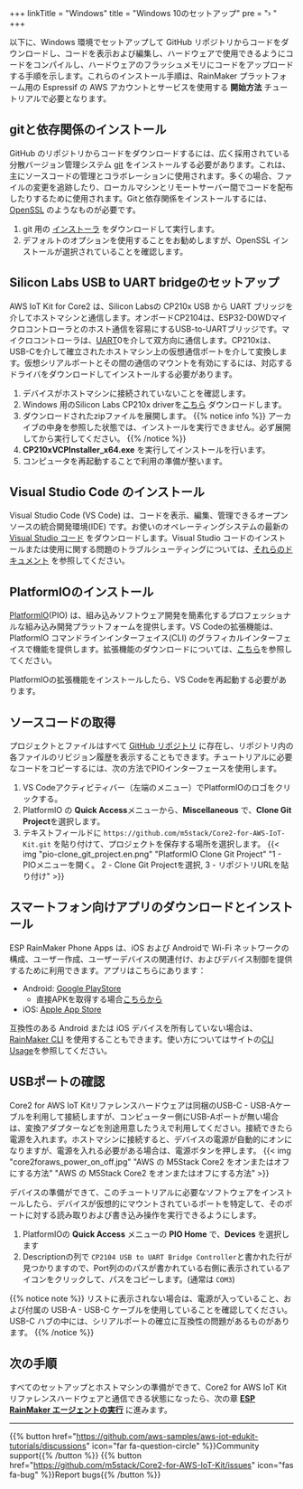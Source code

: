 +++
linkTitle = "Windows"
title = "Windows 10のセットアップ"
pre = "› "
+++

以下に、Windows 環境でセットアップして GitHub リポジトリからコードをダウンロードし、コードを表示および編集し、ハードウェアで使用できるようにコードをコンパイルし、ハードウェアのフラッシュメモリにコードをアップロードする手順を示します。これらのインストール手順は、RainMaker プラットフォーム用の Espressif の AWS アカウントとサービスを使用する **開始方法** チュートリアルで必要となります。


## gitと依存関係のインストール
GitHub のリポジトリからコードをダウンロードするには、広く採用されている分散バージョン管理システム [git](https://git-scm.com/book/en/v2/Getting-Started-What-is-Git%3F) をインストールする必要があります。これは、主にソースコードの管理とコラボレーションに使用されます。多くの場合、ファイルの変更を追跡したり、ローカルマシンとリモートサーバー間でコードを配布したりするために使用されます。Gitと依存関係をインストールするには、[OpenSSL](https://www.openssl.org/) のようなものが必要です。
1) git 用の [インストーラ](https://git-scm.com/download/win) をダウンロードして実行します。
2) デフォルトのオプションを使用することをお勧めしますが、OpenSSL インストールが選択されていることを確認します。

## Silicon Labs USB to UART bridgeのセットアップ
AWS IoT Kit for Core2 は、Silicon Labsの CP210x USB から UART ブリッジを介してホストマシンと通信します。オンボードCP2104は、ESP32-D0WDマイクロコントローラとのホスト通信を容易にするUSB-to-UARTブリッジです。マイクロコントローラは、[UART](https://docs.espressif.com/projects/esp-idf/en/latest/esp32/api-reference/peripherals/uart.html)0を介して双方向に通信します。CP210xは、USB-Cを介して確立されたホストマシン上の仮想通信ポートを介して変換します。仮想シリアルポートとその間の通信のマウントを有効にするには、対応するドライバをダウンロードしてインストールする必要があります。
1) デバイスがホストマシンに接続されていないことを確認します。
2) Windows 用のSilicon Labs CP210x driverを[こちら](https://www.silabs.com/documents/public/software/CP210x_VCP_Windows.zip) ダウンロードします。
3) ダウンロードされたzipファイルを展開します。
   {{% notice info %}}
   アーカイブの中身を参照した状態では、インストールを実行できません。必ず展開してから実行してください。
   {{% /notice %}} 
4) **CP210xVCPInstaller_x64.exe** を実行してインストールを行います。
5) コンピュータを再起動することで利用の準備が整います。

## Visual Studio Code のインストール
Visual Studio Code (VS Code) は、コードを表示、編集、管理できるオープンソースの統合開発環境(IDE) です。お使いのオペレーティングシステムの最新の [Visual Studio コード](https://code.visualstudio.com/) をダウンロードします。Visual Studio コードのインストールまたは使用に関する問題のトラブルシューティングについては、[それらのドキュメント](https://code.visualstudio.com/docs/setup/setup-overview) を参照してください。

## PlatformIOのインストール
[PlatformIO](https://marketplace.visualstudio.com/items?itemName=platformio.platformio-ide)(PIO) は、組み込みソフトウェア開発を簡素化するプロフェッショナルな組み込み開発プラットフォームを提供します。VS Codeの拡張機能は、PlatformIO コマンドラインインターフェイス(CLI) のグラフィカルインターフェイスで機能を提供します。拡張機能のダウンロードについては、[こちら](https://platformio.org/install/ide?install=vscode)を参照してください。

PlatformIOの拡張機能をインストールしたら、VS Codeを再起動する必要があります。

## ソースコードの取得
プロジェクトとファイルはすべて [GitHub リポジトリ](https://docs.github.com/en/github/creating-cloning-and-archiving-repositories/about-repositories) に存在し、リポジトリ内の各ファイルのリビジョン履歴を表示することもできます。チュートリアルに必要なコードをコピーするには、次の方法でPIOインターフェースを使用します。

1. VS Codeアクティビティバー（左端のメニュー）でPlatformIOのロゴをクリックする。
2. PlatformIO の **Quick Access**メニューから、**Miscellaneous** で、**Clone Git Project**を選択します。
3. テキストフィールドに `https://github.com/m5stack/Core2-for-AWS-IoT-Kit.git` を貼り付けて、プロジェクトを保存する場所を選択します。
{{< img "pio-clone_git_project.en.png" "PlatformIO Clone Git Project" "1 - PIOメニューを開く。 2 - Clone Git Projectを選択, 3 - リポジトリURLを貼り付け" >}}

## スマートフォン向けアプリのダウンロードとインストール
ESP RainMaker Phone Apps は、iOS および Androidで Wi-Fi ネットワークの構成、ユーザー作成、ユーザーデバイスの関連付け、およびデバイス制御を提供するために利用できます。アプリはこちらにあります：
* Android: [Google PlayStore](https://play.google.com/store/apps/details?id=com.espressif.rainmaker)
  * 直接APKを取得する場合[こちらから](https://github.com/espressif/esp-rainmaker-android/releases)
* iOS: [Apple App Store](https://apps.apple.com/app/esp-rainmaker/id1497491540)

互換性のある Android または iOS デバイスを所有していない場合は、[RainMaker CLI](https://rainmaker.espressif.com/docs/cli-setup.html) を使用することもできます。使い方についてはサイトの[CLI Usage](https://rainmaker.espressif.com/docs/cli-usage.html)を参照してください。

## USBポートの確認
Core2 for AWS IoT Kitリファレンスハードウェアは同梱のUSB-C - USB-Aケーブルを利用して接続しますが、コンピューター側にUSB-Aポートが無い場合は、変換アダプターなどを別途用意したうえで利用してください。接続できたら電源を入れます。ホストマシンに接続すると、デバイスの電源が自動的にオンになりますが、電源を入れる必要がある場合は、電源ボタンを押します。
{{< img "core2foraws_power_on_off.jpg" "AWS の M5Stack Core2 をオンまたはオフにする方法" "AWS の M5Stack Core2 をオンまたはオフにする方法" >}}

デバイスの準備ができて、このチュートリアルに必要なソフトウェアをインストールしたら、デバイスが仮想的にマウントされているポートを特定して、そのポートに対する読み取りおよび書き込み操作を実行できるようにします。

1) PlatformIOの **Quick Access** メニューの **PIO Home** で、**Devices** を選択します
2) Descriptionの列で `CP2104 USB to UART Bridge Controller`と書かれた行が見つかりますので、Port列ののパスが書かれている右側に表示されているアイコンをクリックして、パスをコピーします。(通常は `COM3`)

{{% notice note %}}
リストに表示されない場合は、電源が入っていること、および付属の USB-A - USB-C ケーブルを使用していることを確認してください。USB-C ハブの中には、シリアルポートの確立に互換性の問題があるものがあります。
{{% /notice %}}

## 次の手順
すべてのセットアップとホストマシンの準備ができて、Core2 for AWS IoT Kitリファレンスハードウェアと通信できる状態になったら、次の章 [**ESP RainMaker エージェントの実行**](/jp/getting-started/run-rainmaker.html) に進みます。

---
{{% button href="https://github.com/aws-samples/aws-iot-edukit-tutorials/discussions" icon="far fa-question-circle" %}}Community support{{% /button %}} {{% button href="https://github.com/m5stack/Core2-for-AWS-IoT-Kit/issues" icon="fas fa-bug" %}}Report bugs{{% /button %}}